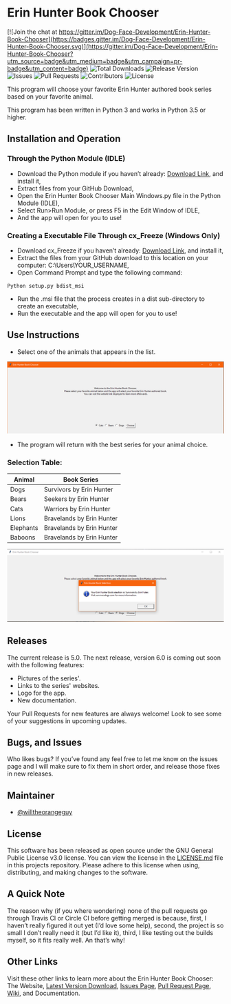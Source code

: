 ﻿# Erin Hunter Book Chooser

[![Join the chat at https://gitter.im/Dog-Face-Development/Erin-Hunter-Book-Chooser](https://badges.gitter.im/Dog-Face-Development/Erin-Hunter-Book-Chooser.svg)](https://gitter.im/Dog-Face-Development/Erin-Hunter-Book-Chooser?utm_source=badge&utm_medium=badge&utm_campaign=pr-badge&utm_content=badge)
![Total Downloads](https://img.shields.io/github/downloads/Dog-Face-Development/Erin-Hunter-Book-Chooser/total.svg)
![Release Version](https://img.shields.io/github/release/Dog-Face-Development/Erin-Hunter-Book-Chooser.svg)
![Issues](https://img.shields.io/github/issues/Dog-Face-Development/Erin-Hunter-Book-Chooser.svg)
![Pull Requests](https://img.shields.io/github/issues-pr/Dog-Face-Development/Erin-Hunter-Book-Chooser.svg)
![Contributors](https://img.shields.io/github/contributors/Dog-Face-Development/Erin-Hunter-Book-Chooser.svg)
![License](https://img.shields.io/github/license/Dog-Face-Development/Erin-Hunter-Book-Chooser.svg)


This program will choose your favorite Erin Hunter authored book series based on your favorite animal.

This program has been written in Python 3 and works in Python 3.5 or higher.


## Installation and Operation

### Through the Python Module (IDLE)
 -	Download the Python module if you haven’t already: [Download Link](https://www.python.org/downloads/), and install it,
 -	Extract files from your GitHub Download,
 -	Open the Erin Hunter Book Chooser Main Windows.py file in the Python Module (IDLE),
 -	Select Run>Run Module, or press F5 in the Edit Window of IDLE,
 -	And the app will open for you to use!

### Creating a Executable File Through cx_Freeze (Windows Only)
-	Download cx_Freeze if you haven’t already: [Download Link](https://pypi.python.org/packages/38/ae/2cf4f13f42d54b01e26b0b713298722b351ca5a2408b2a77953be67ffb25/cx_Freeze-5.0.win32-py3.5.exe#md5=05e531d442cb9e27d093ca1ee37a03f4), and install it,
-	Extract the files from your GitHub download to this location on your computer: C:\Users\YOUR_USERNAME,
-	Open Command Prompt and type the following command:
```
Python setup.py bdist_msi
```
-	Run the .msi file that the process creates in a dist sub-directory to create an executable,
-	Run the executable and the app will open for you to use!


## Use Instructions
- Select one of the animals that appears in the list.

![Starting the Program](https://github.com/Dog-Face-Development/Erin-Hunter-Book-Chooser/blob/master/Screenshot%201.PNG)

- The program will return with the best series for your animal choice.

### Selection Table:

| Animal | Book Series |
|--------|-------------|
| Dogs | Survivors by Erin Hunter |
| Bears | Seekers by Erin Hunter |
| Cats | Warriors by Erin Hunter |
| Lions | Bravelands by Erin Hunter |
| Elephants | Bravelands by Erin Hunter |
| Baboons | Bravelands by Erin Hunter |

![Your Selection Result](https://github.com/Dog-Face-Development/Erin-Hunter-Book-Chooser/blob/master/Screenshot%202.PNG)



## Releases
The current release is 5.0. The next release, version 6.0 is coming out soon with the following features: 
- Pictures of the series'.
- Links to the series' websites.
- Logo for the app.
- New documentation.

Your Pull Requests for new features are always welcome! Look to see some of your suggestions in upcoming updates.


## Bugs, and Issues
Who likes bugs? If you’ve found any feel free to let me know on the issues page and I will make sure to fix them in short order, and release those fixes in new releases.


## Maintainer
- [@willtheorangeguy](https://github.com/willtheorangeguy)


## License
This software has been released as open source under the GNU General Public License v3.0 license. 
You can view the license in the [LICENSE.md](https://github.com/Dog-Face-Development/Erin-Hunter-Book-Chooser/blob/master/LICENSE.md) file in this projects repository.
Please adhere to this license when using, distributing, and making changes to the software.

## A Quick Note
The reason why (if you where wondering) none of the pull requests go through Travis CI or Circle CI before getting merged is because, first, I haven’t really figured it out yet (I’d love some help), second, the project is so small I don’t really need it (but I’d like it), third, I like testing out the builds myself, so it fits really well. An that’s why!


## Other Links
Visit these other links to learn more about the Erin Hunter Book Chooser:
The Website, [Latest Version Download](https://github.com/Dog-Face-Development/Erin-Hunter-Book-Chooser/archive/master.zip), [Issues Page](https://github.com/Dog-Face-Development/Erin-Hunter-Book-Chooser/issues), [Pull Request Page](https://github.com/Dog-Face-Development/Erin-Hunter-Book-Chooser/pulls), [Wiki](https://github.com/Dog-Face-Development/Erin-Hunter-Book-Chooser/wiki), and Documentation.
